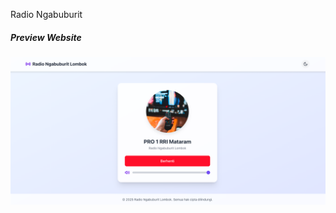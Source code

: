 Radio Ngabuburit


##### Preview Website
![Preview Website](Screen%20Shot%202025-03-04%20at%2016.34.53.png)